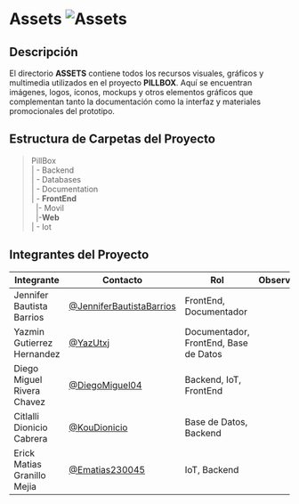 # Assets ![Assets](https://img.shields.io/badge/Assets-Carpeta_de_recursos-4CAF50?style=flat&logo=adobe&logoColor=white)

## Descripción
El directorio **ASSETS** contiene todos los recursos visuales, gráficos y multimedia utilizados en el proyecto **PILLBOX**. Aquí se encuentran imágenes, logos, íconos, mockups y otros elementos gráficos que complementan tanto la documentación como la interfaz y materiales promocionales del prototipo.

## Estructura de Carpetas del Proyecto
>PillBox<br>
>| - Backend <br>
>| - Databases<br>
>| - Documentation<br>
>| - **FrontEnd** <br>
> &nbsp;&nbsp;|- Movil<br>
> &nbsp;&nbsp;|-**Web**<br>
>| - Iot<br>


## Integrantes del Proyecto

| Integrante                | Contacto                                                   | Rol                      | Observaciones |
|---------------------------|------------------------------------------------------------|--------------------------|---------------|
| Jennifer Bautista Barrios  | [@JenniferBautistaBarrios](https://github.com/JenniferBautistaBarrios)  | FrontEnd, Documentador   |               |
| Yazmin Gutierrez Hernandez | [@YazUtxj](https://github.com/YazUtxj)                     | Documentador, FrontEnd, Base de Datos |               |
| Diego Miguel Rivera Chavez | [@DiegoMiguel04](https://github.com/DiegoMiguel04)         | Backend, IoT, FrontEnd   |               |
| Citlalli Dionicio Cabrera | [@KouDionicio](https://github.com/KouDionicio)             | Base de Datos, Backend   |               |
| Erick Matias Granillo Mejia| [@Ematias230045](https://github.com/Ematias230045)         | IoT, Backend             |               |